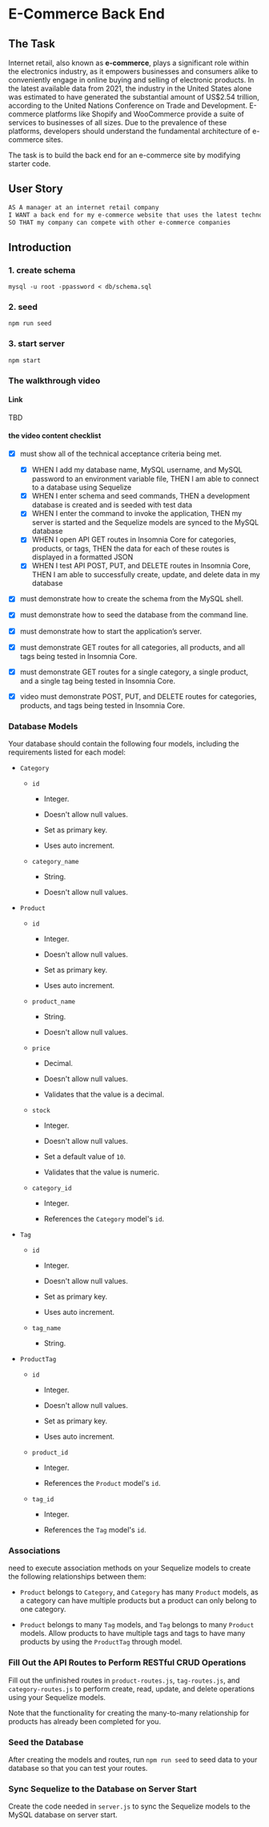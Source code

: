 # E-Commerce Back End

## The Task

Internet retail, also known as **e-commerce**, plays a significant role within the electronics industry, as it empowers businesses and consumers alike to conveniently engage in online buying and selling of electronic products. In the latest available data from 2021, the industry in the United States alone was estimated to have generated the substantial amount of US$2.54 trillion, according to the United Nations Conference on Trade and Development. E-commerce platforms like Shopify and WooCommerce provide a suite of services to businesses of all sizes. Due to the prevalence of these platforms, developers should understand the fundamental architecture of e-commerce sites.

The task is to build the back end for an e-commerce site by modifying starter code. 

## User Story

```md
AS A manager at an internet retail company
I WANT a back end for my e-commerce website that uses the latest technologies
SO THAT my company can compete with other e-commerce companies
```

## Introduction

### 1. create schema
  `mysql -u root -ppassword < db/schema.sql`
### 2. seed
  `npm run seed`
### 3. start server
  `npm start`
### The walkthrough video
#### Link
TBD
#### the video content checklist
- [X] must show all of the technical acceptance criteria being met.

  - [X] WHEN I add my database name, MySQL username, and MySQL password to an environment variable file, THEN I am able to connect to a database using Sequelize
  - [X] WHEN I enter schema and seed commands, THEN a development database is created and is seeded with test data
  - [X] WHEN I enter the command to invoke the application, THEN my server is started and the Sequelize models are synced to the MySQL database
  - [X] WHEN I open API GET routes in Insomnia Core for categories, products, or tags, THEN the data for each of these routes is displayed in a formatted JSON
  - [X] WHEN I test API POST, PUT, and DELETE routes in Insomnia Core, THEN I am able to successfully create, update, and delete data in my database
- [X] must demonstrate how to create the schema from the MySQL shell.
- [X] must demonstrate how to seed the database from the command line.
- [X] must demonstrate how to start the application’s server.
- [X] must demonstrate GET routes for all categories, all products, and all tags being tested in Insomnia Core.
- [X] must demonstrate GET routes for a single category, a single product, and a single tag being tested in Insomnia Core.
- [X] video must demonstrate POST, PUT, and DELETE routes for categories, products, and tags being tested in Insomnia Core.

### Database Models

Your database should contain the following four models, including the requirements listed for each model:

* `Category`

  * `id`

    * Integer.
  
    * Doesn't allow null values.
  
    * Set as primary key.
  
    * Uses auto increment.

  * `category_name`
  
    * String.
  
    * Doesn't allow null values.

* `Product`

  * `id`
  
    * Integer.
  
    * Doesn't allow null values.
  
    * Set as primary key.
  
    * Uses auto increment.

  * `product_name`
  
    * String.
  
    * Doesn't allow null values.

  * `price`
  
    * Decimal.
  
    * Doesn't allow null values.
  
    * Validates that the value is a decimal.

  * `stock`
  
    * Integer.
  
    * Doesn't allow null values.
  
    * Set a default value of `10`.
  
    * Validates that the value is numeric.

  * `category_id`
  
    * Integer.
  
    * References the `Category` model's `id`.

* `Tag`

  * `id`
  
    * Integer.
  
    * Doesn't allow null values.
  
    * Set as primary key.
  
    * Uses auto increment.

  * `tag_name`
  
    * String.

* `ProductTag`

  * `id`

    * Integer.

    * Doesn't allow null values.

    * Set as primary key.

    * Uses auto increment.

  * `product_id`

    * Integer.

    * References the `Product` model's `id`.

  * `tag_id`

    * Integer.

    * References the `Tag` model's `id`.

### Associations

need to execute association methods on your Sequelize models to create the following relationships between them:

* `Product` belongs to `Category`, and `Category` has many `Product` models, as a category can have multiple products but a product can only belong to one category.

* `Product` belongs to many `Tag` models, and `Tag` belongs to many `Product` models. Allow products to have multiple tags and tags to have many products by using the `ProductTag` through model.

### Fill Out the API Routes to Perform RESTful CRUD Operations

Fill out the unfinished routes in `product-routes.js`, `tag-routes.js`, and `category-routes.js` to perform create, read, update, and delete operations using your Sequelize models.

Note that the functionality for creating the many-to-many relationship for products has already been completed for you.

### Seed the Database

After creating the models and routes, run `npm run seed` to seed data to your database so that you can test your routes.

### Sync Sequelize to the Database on Server Start

Create the code needed in `server.js` to sync the Sequelize models to the MySQL database on server start.



